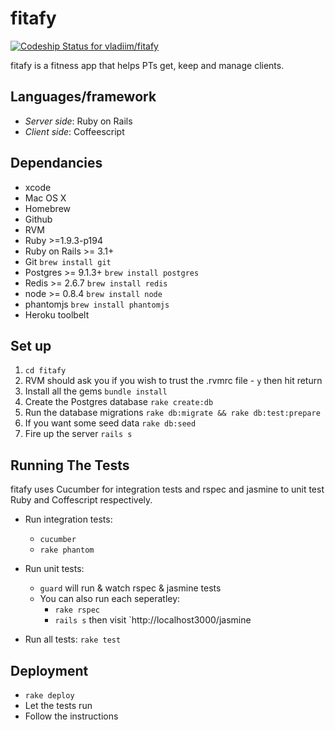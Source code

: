 # fitafy

[ ![Codeship Status for vladiim/fitafy](https://www.codeship.io/projects/5fb28c70-58aa-0130-9807-123138152df8/status?branch=master)](https://www.codeship.io/projects/1511)

<!-- ![](./app/assets/images/logo_on_black_v01.jpeg) -->

fitafy is a fitness app that helps PTs get, keep and manage clients.

## Languages/framework

* _Server side_: Ruby on Rails
* _Client side_: Coffeescript

## Dependancies

* xcode
* Mac OS X
* Homebrew
* Github
* RVM
* Ruby            >=1.9.3-p194
* Ruby on Rails   >= 3.1+
* Git                       `brew install git`
* Postgres        >= 9.1.3+ `brew install postgres`
* Redis           >= 2.6.7  `brew install redis`
* node            >= 0.8.4  `brew install node`
* phantomjs                 `brew install phantomjs`
* Heroku toolbelt

## Set up

1. `cd fitafy`
2. RVM should ask you if you wish to trust the .rvmrc file - `y` then hit return
3. Install all the gems `bundle install`
4. Create the Postgres database `rake create:db`
5. Run the database migrations `rake db:migrate && rake db:test:prepare`
6. If you want some seed data `rake db:seed`
7. Fire up the server `rails s`

## Running The Tests

fitafy uses Cucumber for integration tests and rspec and jasmine to unit test Ruby and Coffescript respectively.

* Run integration tests:
	- `cucumber`
	- `rake phantom`

* Run unit tests:
    - `guard` will run & watch rspec & jasmine tests
    - You can also run each seperatley:
    	* `rake rspec`
    	* `rails s` then visit `http://localhost3000/jasmine
* Run all tests: `rake test`

## Deployment

* `rake deploy`
* Let the tests run
* Follow the instructions